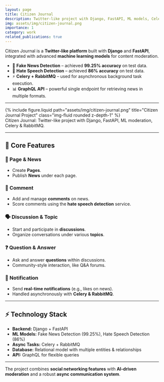 ```yaml
---
layout: page
title: Citizen Journal
description: Twitter-like project with Django, FastAPI, ML models, Celery, RabbitMQ & GraphQL
img: assets/img/citizen-journal.png
importance: 1
category: work
related_publications: true
---
```


Citizen Journal is a **Twitter-like platform** built with **Django** and **FastAPI**, integrated with advanced **machine learning models** for content moderation.  

- 📰 **Fake News Detection** – achieved **99.25% accuracy** on test data.  
- 💬 **Hate Speech Detection** – achieved **86% accuracy** on test data.  
- ⚡ **Celery + RabbitMQ** – used for asynchronous background task execution.  
- 📊 **GraphQL API** – powerful single endpoint for retrieving news in multiple formats.  

---

<div class="row justify-content-sm-center">
  <div class="col-sm-10 mt-3 mt-md-0">
    {% include figure.liquid path="assets/img/citizen-journal.png" title="Citizen Journal Project" class="img-fluid rounded z-depth-1" %}
  </div>
</div>
<div class="caption">
  Citizen Journal: Twitter-like project with Django, FastAPI, ML moderation, Celery & RabbitMQ.
</div>

---

## 📌 Core Features

### 📄 Page & News
- Create **Pages**.  
- Publish **News** under each page.  

### 💬 Comment
- Add and manage **comments** on news.  
- Score comments using the **hate speech detection** service.  

### 🗣️ Discussion & Topic
- Start and participate in **discussions**.  
- Organize conversations under various **topics**.  

### ❓ Question & Answer
- Ask and answer **questions** within discussions.  
- Community-style interaction, like Q&A forums.  

### 🔔 Notification
- Send **real-time notifications** (e.g., likes on news).  
- Handled asynchronously with **Celery & RabbitMQ**.  

---

## ⚡ Technology Stack
- **Backend:** Django + FastAPI  
- **ML Models:** Fake News Detection (99.25%), Hate Speech Detection (86%)  
- **Async Tasks:** Celery + RabbitMQ  
- **Database:** Relational model with multiple entities & relationships  
- **API:** GraphQL for flexible queries  

---

The project combines **social networking features** with **AI-driven moderation** and a robust **async communication system**.  
